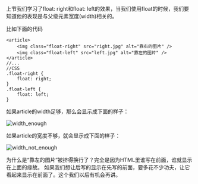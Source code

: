 上节我们学习了float: right和float: left的效果，当我们使用float的时候，我们要知道他的表现是与父级元素宽度(width)相关的。

比如下面的代码

    <article>
        <img class="float-right" src="right.jpg" alt="靠右的图片" />
        <img class="float-left" src="left.jpg" alt="靠左的图片" />
    </article>
    //...
    //CSS
    .float-right {
        float: right;
    }
    .float-left {
        float: left;
    }

如果article的width足够，那么会显示成下面的样子：

![width_enough](http://course-image.qiniudn.com/course_4_section_3_1.JPG)

如果article的宽度不够，就会显示成下面的样子：

![width_not_enough](http://course-image.qiniudn.com/course_4_section_3_2.JPG)

为什么是“靠左的图片”被挤得换行了？完全是因为HTML里谁写在前面，谁就显示在上面的缘故。
如果我们想让后写的显示在先写的前面，要多花不少功夫，让它看起来显示在前面了。这个我们以后有机会再讲。
